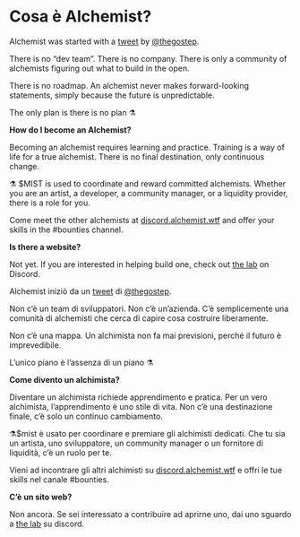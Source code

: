 # Cosa è Alchemist?

Alchemist was started with a [tweet](https://twitter.com/thegostep/status/1358159173440184322?s=20) by [@thegostep](https://twitter.com/thegostep).

There is no “dev team”. There is no company. There is only a community of alchemists figuring out what to build in the open.

There is no roadmap. An alchemist never makes forward-looking statements, simply because the future is unpredictable.

The only plan is there is no plan ⚗️

**How do I become an Alchemist?**

Becoming an alchemist requires learning and practice. Training is a way of life for a true alchemist. There is no final destination, only continuous change.

⚗️ $MIST is used to coordinate and reward committed alchemists. Whether you are an artist, a developer, a community manager, or a liquidity provider, there is a role for you.

Come meet the other alchemists at [discord.alchemist.wtf](http://discord.alchemist.wtf) and offer your skills in the \#bounties channel.

**Is there a website?**

Not yet. If you are interested in helping build one, check out [the lab](https://discord.gg/UQB4MwG4c8) on Discord.



Alchemist iniziò da un [tweet](https://twitter.com/thegostep/status/1358159173440184322?s=20) di [@thegostep](https://twitter.com/thegostep).

Non c’è un team di sviluppatori. Non c’è un’azienda. C’è semplicemente una comunità di alchemisti che cerca di capire cosa costruire liberamente.

Non c’è una mappa. Un alchimista non fa mai previsioni, perché il futuro è imprevedibile.

L’unico piano è l’assenza di un piano ⚗️

**Come divento un alchimista?**

Diventare un alchimista richiede apprendimento e pratica. Per un vero alchimista, l’apprendimento è uno stile di vita. Non c’è una destinazione finale, c’è solo un continuo cambiamento.

⚗️$mist è usato per coordinare e premiare gli alchimisti dedicati. Che tu sia un artista, uno sviluppatore, un community manager o un fornitore di liquidità, c’è un ruolo per te.

Vieni ad incontrare gli altri alchimisti su [discord.alchemist.wtf](https://discord.com/invite/qWQQMMKjKe) e offri le tue skills nel canale \#bounties.

**C’è un sito web?**

Non ancora. Se sei interessato a contribuire ad aprirne uno, dai uno sguardo a [the lab](https://discord.gg/UQB4MwG4c8) su discord.

